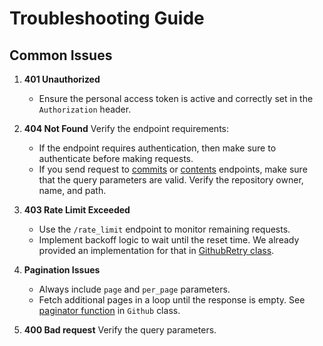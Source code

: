 # Troubleshooting Guide

## Common Issues
1. **401 Unauthorized**
   - Ensure the personal access token is active and correctly set in the `Authorization` header.

2. **404 Not Found**
   Verify the endpoint requirements:
      - If the endpoint requires authentication, then make sure to authenticate before making requests.
      - If you send request to [commits](./commits.md) or [contents](./contents.md) endpoints, make sure that the query parameters are valid. Verify the repository owner, name, and path.

2. **403 Rate Limit Exceeded**
   - Use the `/rate_limit` endpoint to monitor remaining requests.
   - Implement backoff logic to wait until the reset time. We already provided an implementation for that in [GithubRetry class](../python/github_retry.py).

4. **Pagination Issues**
   - Always include `page` and `per_page` parameters.
   - Fetch additional pages in a loop until the response is empty. See [paginator function](../python/github_client.py) in `Github` class.

5. **400 Bad request**
Verify the query parameters.